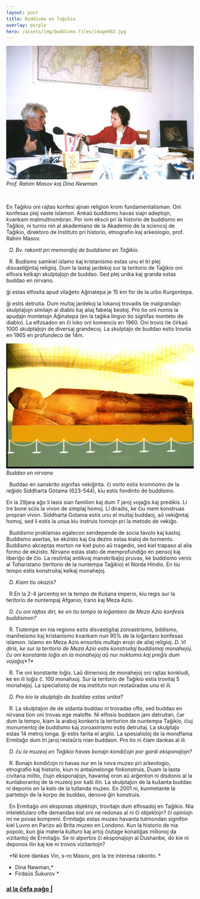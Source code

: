 ```yaml
---
layout: post
title: Buddismo en Taĝikio
overlay: purple
hero: /assets/img/buddismo.files/image002.jpg
---
```



![](/assets/img/buddismo.files/image002.jpg)
*Prof. Rahim Masov kaj Dina Newman*

 

En Taĝikio oni rajtas konfesi ajnan religion krom fundamentalisman.
Oni konfesas plej vaste islamon. Ankaŭ buddismo havas siajn adeptojn, kvankam malmultnombran. Por iom ekscii pri la historio de buddismo en Taĝikio, ni turnis nin al akademiano de la Akademio de la sciencoj de Taĝikio, direktoro de Instituto pri historio, etnografio kaj arkeologio, prof. Rahim Masov.

 
*D. Bv. rakonti pri memoraĵoj de buddismo en Taĝikio.*

 
R. Budismo samkiel islamo kaj kristanismo estas unu el tri plej disvastiĝintaj religioj. Dum la lastaj jardekoj sur la teritorio de Taĝikio oni elfosis kelkajn skulptaĵojn de buddao. Sed plej unika kaj granda estas buddao en nirvano.

ĝi estas elfosita apud vilaĝeto Aĝinatepa je 15 km for de la urbo Kurgontepa.

ĝi estis detruita. Dum multaj jardekoj la lokanoj trovadis tie malgrandajn skulptaĵojn similajn al diablo kaj aliaj fabelaj bestoj. Pro tio oni nomis la apudajn montetojn Aĝinatepa (en la taĝika lingvo tio signifas monteto de diablo). La elfosadon en ĉi loko oni komencis en 1960. Oni trovis tie ĉirkaŭ 1000 skulptaĵojn de diversaj grandecoj. 
La skulptaĵo de buddao estis trovita en 1965 en profundeco de 14m. 

![](/assets/img/buddismo.files/image004.jpg)
 *Buddao en nirvano*


 
Buddao en sanskrito signifas vekiĝinta. ĉi vorto estis kromnomo de la reĝido 
Siddharta Gotama (623-544), kiu estis fondinto de buddismo.

En la 29jara aĝo li lasis sian familion kaj dum 7 jaroj vojaĝis kaj predikis. Li tre bone sciis la vivon de simplaj homoj. Li diradis, ke ĉiu mem konstruas propran vivon. Siddharta Gotama estis unu el multaj buddaoj, aŭ vekiĝintaj homoj, sed
li estis la unua kiu instruis homojn pri la metodo de vekiĝo.

 
Buddismo proklamas egalecon sendepende de socia tavolo kaj kastoj. Buddismo asertas, ke ekzisto kaj ĉia deziro estas kialoj de turmento. Buddismo akceptas morton ne kiel puno aŭ tragedio, sed kiel trapaso al alia formo de ekzisto. Nirvano estas stato de memprofundiĝo en pensoj kaj liberiĝo de ĉio. La restintaj antikvaj manskribaĵoj pruvas, ke buddismo venis al Toharistano (teritorio de la nuntempa Taĝikio) el Norda Hindio. En tiu tempo estis konstruitaj kelkaj monahejoj.

 
*D. Kiam tio okazis?*

 
R.En la 2-4 jarcentoj en la tempo de Kuŝana imperio, kiu regis sur la teritorio de nuntempaj Afganio, Irano kaj Meza Azio.

 
*D. ĉu oni rajtas diri, ke en tiu tempo la loĝantaro de Meza Azio konfesis buddismon?*

 
R. Tiutempe en nia regiono estis disvastigitaj zoroastrismo, bddismo, maniheismo kaj kristanismo kvankam nun 95% de la loĝantaro konfesas islamon. Islamo en Meza Azio ensorbis multajn erojn de aliaj religioj.
*D. Vi diris, ke sur la teritorio de Meza Azio estis konstruitaj buddismaj monahejoj. ĉu oni konstante loĝis en la monahejoj aŭ nur noktumis kaj preĝis dum* *vojaĝoj**?*

 
R. Tie oni konstante loĝis. Laŭ dimensioj de monahejoj oni rajtas konkludi, ke en ili loĝis ĉ. 100 monahxoj. Sur la teritorio de Taĝikio estis trovitaj 5 monahejoj. La specialistoj de nia instituto nun restaŭradas unu el ili.

 
*D. Pro kio la skulptaĵo de buddao estas unika?*

 
R. La skulptaĵon de de sidanta buddao ni trovadas ofte, sed buddao en nirvana tion oni trovas ege malofte. Ni elfosis buddaon jam detruitan, ĉar dum la tempo, kiam la araboj konkeris la teritorion de nuntempa Taĝikio, ĉiuj monumentoj de 
buddismo kaj zoroastrismo estis detruitaj. La skulptaĵo estas 14 metroj longa. ĝi estis farita el argilo. La spesialistoj de la mondfama Ermitaĝo dum tri jaroj restaŭris nian buddaon. Pro tio ni ĉiam dankas al ili.

 
*D. ĉu la muzeoj en Taĝikio havas bonajn kondiĉojn por gardi eksponaĵojn?*

 
R. Bonajn kondiĉojn ni havas nur en la nova muzeo pri arkeologio, etnografio kaj historio, kiun ni antaŭnelonge finkonstruis. Duam la lasta civitana milito, ĉiujn eksponaĵojn, havantaj oron aŭ arĝenton ni disdonis al la kunlaborantoj de la muzeoj por kaŝi ilin. La skulptaĵon de la kuŝanta buddao ni deponis en la kelo de la tutlanda muzeo. En 2001 ni, kunmetante la partetojn de la korpo de buddao, denove ĝin konstruis.

 
En Ermitaĝo oni eksponas objektojn, trovitajn dum elfosadoj en Taĝikio. Nia intelektularo ofte demandas kial oni ne redonas al ni ĉi objektojn?
ĉi opiniojn mi ne povas kompreni. Ermitaĝo estas muzeo havanta tutmondan signifon kiel Luvro en Parizo aŭ Brita muzeo en Londono. Kun la historio de nia popolo, kun ĝia materia kulturo kaj artoj ĉiutage konatiĝas milionoj da vizitantoj de Ermitaĝo. Se ni alportos ĉi eksponaĵojn al Dushanbe, do kie ni deponos ilin kaj kie ni trovos vizitantojn?

 
*Ni kore dankas Vin, s-ro Masov, pro la tre interesa rakonto. *
* Dina Newman,*
* Firdaŭs Ŝukurov *


### [al la ĉefa paĝo  | ](espermov.htm) 
